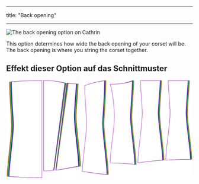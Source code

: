 - - -
title: "Back opening"
- - -

![The back opening option on Cathrin](./backopening.svg)

This option determines how wide the back opening of your corset will be. The back opening is where you string the corset together.

## Effekt dieser Option auf das Schnittmuster

![This image shows the effect of this option by superimposing several variants that have a different value for this option](cathrin_backopening_sample.svg "Effect of this option on the pattern")
